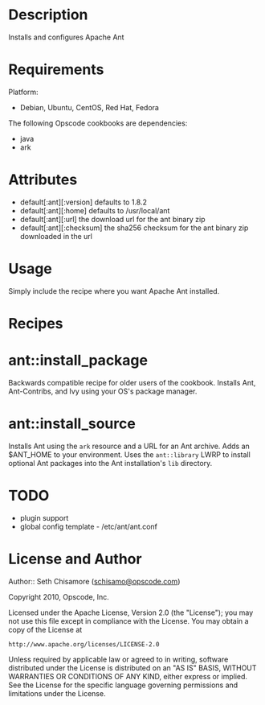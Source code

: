 Description
===========

Installs and configures Apache Ant

Requirements
============

Platform: 

* Debian, Ubuntu, CentOS, Red Hat, Fedora

The following Opscode cookbooks are dependencies:

* java
* ark

Attributes
==========

* default[:ant][:version] defaults to 1.8.2
* default[:ant][:home] defaults to /usr/local/ant
* default[:ant][:url] the download url for the ant binary zip
* default[:ant][:checksum] the sha256 checksum for the ant binary zip downloaded in the url

Usage
=====

Simply include the recipe where you want Apache Ant installed.

Recipes
=======

ant::install_package
====================

Backwards compatible recipe for older users of the cookbook. Installs Ant, Ant-Contribs, and Ivy using your OS's
package manager.

ant::install_source
===================

Installs Ant using the `ark` resource and a URL for an Ant archive. Adds an $ANT_HOME to your environment.
Uses the `ant::library` LWRP to install optional Ant packages into the Ant installation's `lib` directory.

TODO
====

* plugin support
* global config template - /etc/ant/ant.conf

License and Author
==================

Author:: Seth Chisamore (<schisamo@opscode.com>)

Copyright 2010, Opscode, Inc.

Licensed under the Apache License, Version 2.0 (the "License");
you may not use this file except in compliance with the License.
You may obtain a copy of the License at

    http://www.apache.org/licenses/LICENSE-2.0

Unless required by applicable law or agreed to in writing, software
distributed under the License is distributed on an "AS IS" BASIS,
WITHOUT WARRANTIES OR CONDITIONS OF ANY KIND, either express or implied.
See the License for the specific language governing permissions and
limitations under the License.